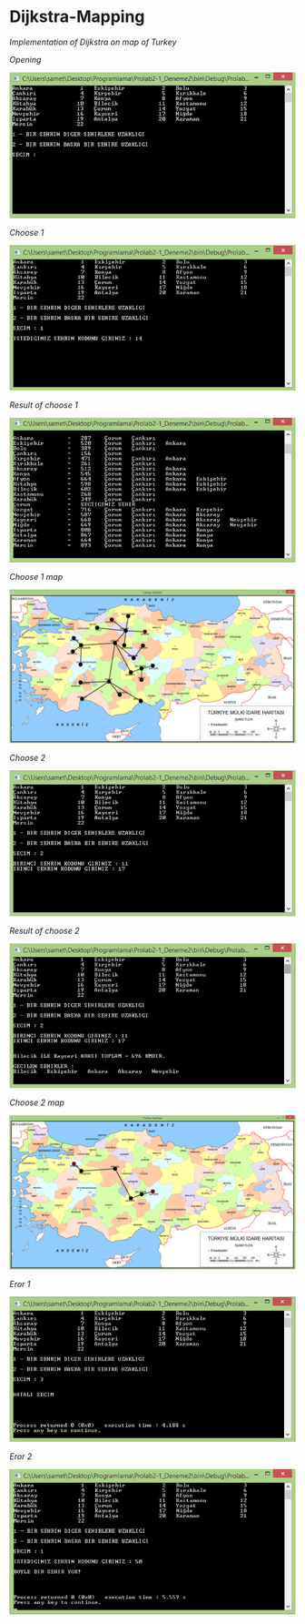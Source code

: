 # Dijkstra-Mapping

*Implementation of Dijkstra on map of Turkey*

*Opening*

![Open](https://github.com/SametKoca/Dijkstra-Mapping/blob/master/images/Konsol1.png)

*Choose 1*

![1](https://github.com/SametKoca/Dijkstra-Mapping/blob/master/images/Konsol2.png)

*Result of choose 1*

![Result1](https://github.com/SametKoca/Dijkstra-Mapping/blob/master/images/Konsol3.png)

*Choose 1 map*

![Map1](https://github.com/SametKoca/Dijkstra-Mapping/blob/master/images/Harita1.png)

*Choose 2*

![2](https://github.com/SametKoca/Dijkstra-Mapping/blob/master/images/Konsol4.png)

*Result of choose 2*

![Result2](https://github.com/SametKoca/Dijkstra-Mapping/blob/master/images/Komsol5.png)

*Choose 2 map*

![Map2](https://github.com/SametKoca/Dijkstra-Mapping/blob/master/images/Harita2.png)

*Eror 1*

![Eror1](https://github.com/SametKoca/Dijkstra-Mapping/blob/master/images/Komsol6.png)

*Eror 2*

![Eror2](https://github.com/SametKoca/Dijkstra-Mapping/blob/master/images/Komsol7.png)
